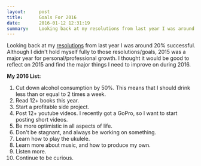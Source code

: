 ```yaml
---
layout:     post
title:      Goals For 2016
date:       2016-01-12 12:31:19
summary:    Looking back at my resolutions from last year I was around 20% successful on holding myself to them. I will try to up the percentage this year...
---
```


Looking back at my [resolutions](http://blog.kevinbastien.com/2015/01/01/My-New-Years-Resolutions/) from last year I was around 20% successful. Although I didn't hold myself fully to those resolutions/goals, 2015 was a major year for personal/professional growth. I thought it would be good to reflect on 2015 and find the major things I need to improve on during 2016.

**My 2016 List:**

1. Cut down alcohol consumption by 50%. This means that I should drink less than or equal to 2 times a week.
2. Read 12+ books this year.
3. Start a profitable side project.
4. Post 12+ youtube videos. I recently got a GoPro, so I want to start posting short videos.
5. Be more optimistic in all aspects of life.
6. Don't be stagnant, and always be working on something.
7. Learn how to play the ukulele.
8. Learn more about music, and how to produce my own. 
9. Listen more. 
10. Continue to be curious.
